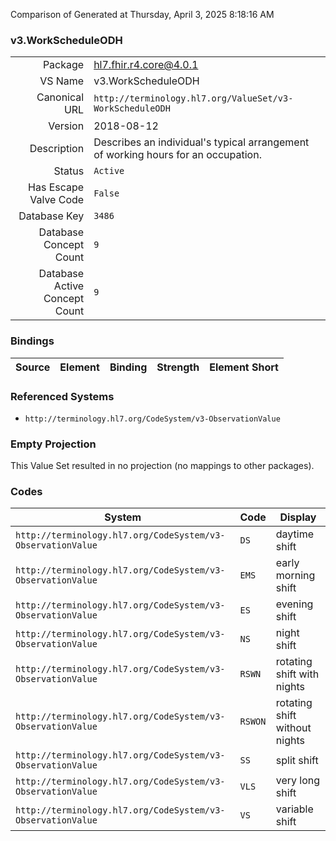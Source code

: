 Comparison of 
Generated at Thursday, April 3, 2025 8:18:16 AM

### v3.WorkScheduleODH

|      |     |
| ---: | --- |
| Package | hl7.fhir.r4.core@4.0.1 |
| VS Name | v3.WorkScheduleODH |
| Canonical URL | `http://terminology.hl7.org/ValueSet/v3-WorkScheduleODH` |
| Version | 2018-08-12 |
| Description | Describes an individual's typical arrangement of working hours for an occupation. |
| Status | `Active` |
| Has Escape Valve Code | `False` |
| Database Key | `3486` |
| Database Concept Count | `9` |
| Database Active Concept Count | `9` |
### Bindings

| Source | Element | Binding | Strength | Element Short |
| ------ | ------- | ------- | -------- | ------------- |

### Referenced Systems

* `http://terminology.hl7.org/CodeSystem/v3-ObservationValue`
### Empty Projection

This Value Set resulted in no projection (no mappings to other packages).

### Codes

| System | Code | Display |
| ------ | ---- | ------- |
| `http://terminology.hl7.org/CodeSystem/v3-ObservationValue` | `DS` | daytime shift |
| `http://terminology.hl7.org/CodeSystem/v3-ObservationValue` | `EMS` | early morning shift |
| `http://terminology.hl7.org/CodeSystem/v3-ObservationValue` | `ES` | evening shift |
| `http://terminology.hl7.org/CodeSystem/v3-ObservationValue` | `NS` | night shift |
| `http://terminology.hl7.org/CodeSystem/v3-ObservationValue` | `RSWN` | rotating shift with nights |
| `http://terminology.hl7.org/CodeSystem/v3-ObservationValue` | `RSWON` | rotating shift without nights |
| `http://terminology.hl7.org/CodeSystem/v3-ObservationValue` | `SS` | split shift |
| `http://terminology.hl7.org/CodeSystem/v3-ObservationValue` | `VLS` | very long shift |
| `http://terminology.hl7.org/CodeSystem/v3-ObservationValue` | `VS` | variable shift |
